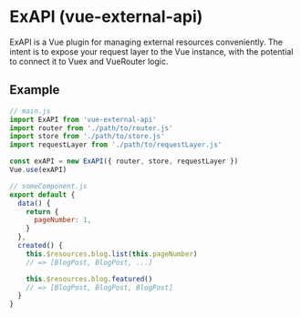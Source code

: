 # ExAPI (vue-external-api)
ExAPI is a Vue plugin for managing external resources conveniently. The intent is to expose your request layer to the Vue instance, with the potential to connect it to Vuex and VueRouter logic.

## Example
```js
// main.js
import ExAPI from 'vue-external-api'
import router from './path/to/router.js'
import store from './path/to/store.js'
import requestLayer from './path/to/requestLayer.js'

const exAPI = new ExAPI({ router, store, requestLayer })
Vue.use(exAPI)

// someComponent.js
export default {
  data() {
    return {
      pageNumber: 1,
    }
  },
  created() {
    this.$resources.blog.list(this.pageNumber)
    // => [BlogPost, BlogPost, ...]

    this.$resources.blog.featured()
    // => [BlogPost, BlogPost, BlogPost]
  }
}
```

